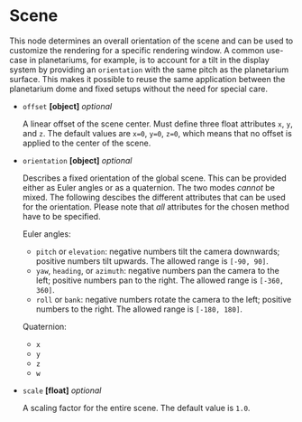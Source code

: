 # Scene
This node determines an overall orientation of the scene and can be used to customize the rendering for a specific rendering window.  A common use-case in planetariums, for example, is to account for a tilt in the display system by providing an `orientation` with the same pitch as the planetarium surface.  This makes it possible to reuse the same application between the planetarium dome and fixed setups without the need for special care.

- `offset` **[object]** _optional_

  A linear offset of the scene center.  Must define three float attributes `x`, `y`, and `z`.  The default values are `x=0`, `y=0`, `z=0`, which means that no offset is applied to the center of the scene.

- `orientation` **[object]** _optional_

  Describes a fixed orientation of the global scene.  This can be provided either as Euler angles or as a quaternion.  The two modes *cannot* be mixed.  The following descibes the different attributes that can be used for the orientation.  Please note that *all* attributes for the chosen method have to be specified.

  Euler angles:
  - `pitch` or `elevation`: negative numbers tilt the camera downwards;  positive numbers tilt upwards.  The allowed range is `[-90, 90]`.
  - `yaw`, `heading`, or `azimuth`: negative numbers pan the camera to the left;  positive numbers pan to the right.  The allowed range is `[-360, 360]`.
  - `roll` or `bank`: negative numbers rotate the camera to the left;  positive numbers to the right.  The allowed range is `[-180, 180]`.

  Quaternion:
  - `x`
  - `y`
  - `z`
  - `w`

- `scale` **[float]** _optional_

  A scaling factor for the entire scene.  The default value is `1.0`.

